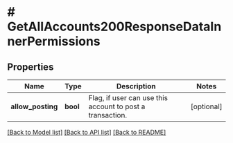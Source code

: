 # # GetAllAccounts200ResponseDataInnerPermissions

## Properties

Name | Type | Description | Notes
------------ | ------------- | ------------- | -------------
**allow_posting** | **bool** | Flag, if user can use this account to post a transaction. | [optional]

[[Back to Model list]](../../README.md#models) [[Back to API list]](../../README.md#endpoints) [[Back to README]](../../README.md)
